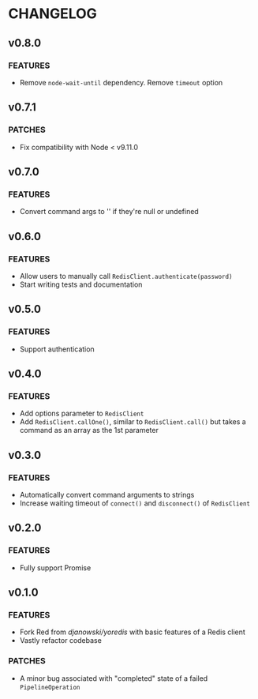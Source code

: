 # CHANGELOG

## v0.8.0

### FEATURES

- Remove `node-wait-until` dependency. Remove `timeout` option

## v0.7.1

### PATCHES

- Fix compatibility with Node < v9.11.0

## v0.7.0

### FEATURES

- Convert command args to '' if they're null or undefined

## v0.6.0

### FEATURES

- Allow users to manually call `RedisClient.authenticate(password)`
- Start writing tests and documentation

## v0.5.0

### FEATURES

- Support authentication

## v0.4.0

### FEATURES

- Add options parameter to `RedisClient`
- Add `RedisClient.callOne()`, similar to `RedisClient.call()` but takes a command as an array as the 1st parameter

## v0.3.0

### FEATURES

- Automatically convert command arguments to strings
- Increase waiting timeout of `connect()` and `disconnect()` of `RedisClient`

## v0.2.0

### FEATURES

- Fully support Promise

## v0.1.0

### FEATURES

- Fork Red from _djanowski/yoredis_ with basic features of a Redis client
- Vastly refactor codebase

### PATCHES

- A minor bug associated with "completed" state of a failed `PipelineOperation`
